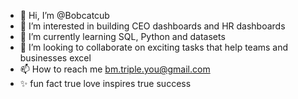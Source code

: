 - 👋 Hi, I’m @Bobcatcub
- 👀 I’m interested in building CEO dashboards and HR dashboards
- 🌱 I’m currently learning SQL, Python and datasets
- 💞️ I’m looking to collaborate on exciting tasks that help teams and businesses excel
- 📫 How to reach me bm.triple.you@gmail.com
- ✨️ fun fact true love inspires true success

<!---
Bobcatcub/Bobcatcub is a ✨ special ✨ repository because its `README.md` (this file) appears on your GitHub profile.
You can click the Preview link to take a look at your changes.
--->
